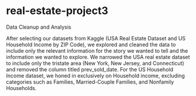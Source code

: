 # real-estate-project3

Data Cleanup and Analysis

After selecting our datasets from Kaggle (USA Real Estate Dataset and US Household Income by ZIP Code), we explored and cleaned the data to include only the relevant information for the story we wanted to tell and the information we wanted to explore. We narrowed the USA real estate dataset to include only the tristate area (New York, New Jersey, and Connecticut) and removed the column titled prev_sold_date. For the US Household Income dataset, we honed in exclusively on Household income, excluding categories such as Families, Married-Couple Families, and Nonfamily Households.
